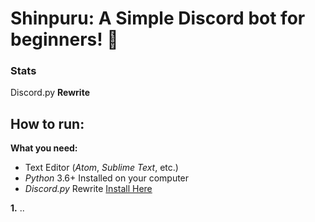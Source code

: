 # Shinpuru: A Simple Discord bot for beginners! 🎉

### Stats
Discord.py **Rewrite**

## How to run:

**What you need:** 
- Text Editor (_Atom_, _Sublime Text_, etc.)
- _Python_ 3.6+ Installed on your computer
- _Discord.py_ Rewrite [Install Here](https://github.com/Rapptz/discord.py)

**1.** ..

